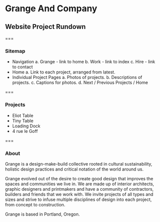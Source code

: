 
# Grange And Company
## Website Project Rundown
===
### Sitemap
- Navigation
	a. Grange - link to home
	b. Work - link to index
	c. Hire - link to contact
- Home
	a. Link to each project, arranged from latest.
- Individual Project Pages
	a. Photos of projects.
	b. Descriptions of projects.
	c. Captions for photos.
	d. Next / Previous Projects / Home

===
### Projects
- Eliot Table
- Tiny Table
- Loading Dock
- 4 rue le Goff

=== 
### About
Grange is a design-make-build collective rooted in cultural sustainability, holistic design practices and critical notation of the world around us. 

Grange evolved out of the desire to create good design that improves the spaces and communities we live in. We are made up of interior architects, graphic designers and printmakers and have a community of contractors, builders and friends that we work with. We invite projects of all types and sizes and strive to infuse multiple disciplines of design into each project, from concept to construction.

Grange is based in Portland, Oregon.

